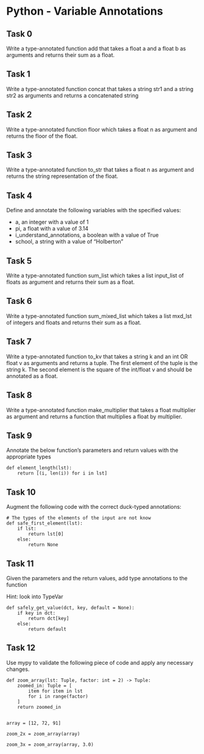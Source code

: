 # Python - Variable Annotations

## Task 0
Write a type-annotated function add that takes a float a and a float b as arguments and returns their sum as a float.

## Task 1
Write a type-annotated function concat that takes a string str1 and a string str2 as arguments and returns a concatenated string

## Task 2
Write a type-annotated function floor which takes a float n as argument and returns the floor of the float.

## Task 3
Write a type-annotated function to_str that takes a float n as argument and returns the string representation of the float.

## Task 4
Define and annotate the following variables with the specified values:

* a, an integer with a value of 1
* pi, a float with a value of 3.14
* i_understand_annotations, a boolean with a value of True
* school, a string with a value of “Holberton”

## Task 5
Write a type-annotated function sum_list which takes a list input_list of floats as argument and returns their sum as a float.

## Task 6
Write a type-annotated function sum_mixed_list which takes a list mxd_lst of integers and floats and returns their sum as a float.

## Task 7
Write a type-annotated function to_kv that takes a string k and an int OR float v as arguments and returns a tuple. The first element of the tuple is the string k. The second element is the square of the int/float v and should be annotated as a float.

## Task 8
Write a type-annotated function make_multiplier that takes a float multiplier as argument and returns a function that multiplies a float by multiplier.

## Task 9
Annotate the below function’s parameters and return values with the appropriate types
``` 
def element_length(lst):
    return [(i, len(i)) for i in lst]
```

## Task 10
Augment the following code with the correct duck-typed annotations:
```
# The types of the elements of the input are not know
def safe_first_element(lst):
    if lst:
        return lst[0]
    else:
        return None
```

## Task 11
Given the parameters and the return values, add type annotations to the function

Hint: look into TypeVar
```
def safely_get_value(dct, key, default = None):
    if key in dct:
        return dct[key]
    else:
        return default
```

## Task 12
Use mypy to validate the following piece of code and apply any necessary changes.
```
def zoom_array(lst: Tuple, factor: int = 2) -> Tuple:
    zoomed_in: Tuple = [
        item for item in lst
        for i in range(factor)
    ]
    return zoomed_in


array = [12, 72, 91]

zoom_2x = zoom_array(array)

zoom_3x = zoom_array(array, 3.0)
```
